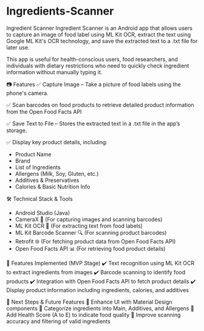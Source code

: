 ﻿# Ingredients-Scanner
Ingredient Scanner
Ingredient Scanner is an Android app that allows users to capture an image of food label using ML Kit OCR, extract the text using Google ML Kit's OCR technology, and save the extracted text to a .txt file for later use.

This app is useful for health-conscious users, food researchers, and individuals with dietary restrictions who need to quickly check ingredient information without manually typing it.

📷 Features
✅ Capture Image – Take a picture of food labels using the phone's camera.

✅ Scan barcodes on food products to retrieve detailed product information from the Open Food Facts API

✅ Save Text to File – Stores the extracted text in a .txt file in the app’s storage.

✅ Display key product details, including:
  - Product Name
  - Brand
  - List of Ingredients
  - Allergens (Milk, Soy, Gluten, etc.)
  - Additives & Preservatives
  - Calories & Basic Nutrition Info

🛠️ Technical Stack & Tools
-  Android Studio (Java)
-  CameraX 📸 (For capturing images and scanning barcodes)
-  ML Kit OCR 📝 (For extracting text from food labels)
-  ML Kit Barcode Scanner 🔍 (For scanning product barcodes)
-  Retrofit 🌐 (For fetching product data from Open Food Facts API)
-  Open Food Facts API 📊 (For retrieving food product details)

🚀 Features Implemented (MVP Stage)
✔️ Text recognition using ML Kit OCR to extract ingredients from images
✔️ Barcode scanning to identify food products
✔️ Integration with Open Food Facts API to fetch product details
✔️ Display product information including ingredients, calories, and additives

📌 Next Steps & Future Features
🔹 Enhance UI with Material Design components
🔹 Categorize ingredients into Main, Additives, and Allergens
🔹 Add Health Score (A to E) to indicate food quality
🔹 Improve scanning accuracy and filtering of valid ingredients
